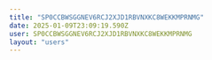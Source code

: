 ```yaml
---
title: "SP0CCBWSGGNEV6RCJ2XJD1RBVNXKC8WEKKMPRNMG"
date: 2025-01-09T23:09:19.590Z
user: SP0CCBWSGGNEV6RCJ2XJD1RBVNXKC8WEKKMPRNMG
layout: "users"
---
```

    